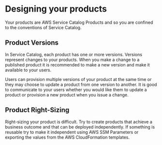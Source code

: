Designing your products
=======================

Your products are AWS Service Catalog Products and so you are confined to the conventions of Service Catalog.

## Product Versions
In Service Catalog, each product has one or more versions.  Versions represent changes to your products.  When you make 
a change to a published product it is recommended to make a new version and make it available to your users. 
  
Users can provision multiple versions of your product at the same time or they may choose to update a product from one 
version to another.  It is good to communicate to your users whether you would like them to update a product or provision
a new product when you issue a change.

## Product Right-Sizing
Right-sizing your product is difficult.  Try to create products that achieve a business outcome and that can be deployed
independently.  If something is reusable try to make it independent using AWS SSM Parameters or exporting the values from
the AWS CloudFormation templates.